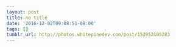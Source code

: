 ```yaml
---
layout: post
title: no title
date: '2016-12-02T09:08:51-08:00'
tags: []
tumblr_url: http://photos.whitepinedev.com/post/153952105283
---
```

